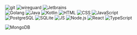 <p>
  
  
  <img alt="git" src="https://img.shields.io/badge/-Git-informational?style=for-the-badge&logo=git&logoColor=white&color=F05032" />
  <img alt="wireguard" src="https://img.shields.io/badge/-Wireguard-informational?style=for-the-badge&logo=wireguard&logoColor=white&color=88171A" />
  <img alt="Jetbrains" src="https://img.shields.io/badge/-Jetbrains-informational?style=for-the-badge&logo=jetbrains&logoColor=white&color=000000" />
  <br />

  <img alt="Golang" src="https://img.shields.io/badge/-Golang-informational?style=for-the-badge&logo=go&logoColor=white&color=00ADD8" />
  <img alt="Java" src="https://img.shields.io/badge/-Java-informational?style=for-the-badge&logo=openjdk&logoColor=black&color=FFFFFF" />
  <img alt="Kotlin" src="https://img.shields.io/badge/-Kotlin-informational?style=for-the-badge&logo=kotlin&logoColor=white&color=7F52FF" />
  <img alt="HTML" src="https://img.shields.io/badge/-HTML-informational?style=for-the-badge&logo=html5&logoColor=white&color=E34F26" />
  <img alt="CSS" src="https://img.shields.io/badge/-CSS-informational?style=for-the-badge&logo=css3&logoColor=white&color=1572B6" />
  <img alt="JavaScript" src="https://img.shields.io/badge/-JavaScript-informational?style=for-the-badge&logo=javascript&logoColor=white&color=F7DF1E" />

  <br />
  <img alt="PostgreSQL" src="https://img.shields.io/badge/-PostgreSQL-informational?style=for-the-badge&logo=postgresql&logoColor=white&color=4169E1" />
  <img alt="SQLite" src="https://img.shields.io/badge/-SQLite-informational?style=for-the-badge&logo=sqlite&logoColor=white&color=47A248" />
<img alt="JS" src="https://img.shields.io/badge/-SQLite-informational?style=for-the-badge&logo=sqlite&logoColor=white&color=47A248" />

<img alt="Node.js" src="https://img.shields.io/badge/-SQLite-informational?style=for-the-badge&logo=sqlite&logoColor=white&color=47A248" />

<img alt="React" src="https://img.shields.io/badge/-SQLite-informational?style=for-the-badge&logo=sqlite&logoColor=white&color=47A248" />

<img alt="TypeScript" src="https://img.shields.io/badge/-SQLite-informational?style=for-the-badge&logo=sqlite&logoColor=white&color=47A248" />

<img alt="MongoDB" src="https://img.shields.io/badge/-SQLite-informational?style=for-the-badge&logo=sqlite&logoColor=white&color=47A248" /></p>
